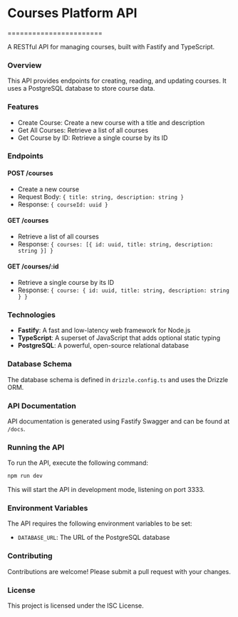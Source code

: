 # Courses Platform API
=======================

A RESTful API for managing courses, built with Fastify and TypeScript.

### Overview

This API provides endpoints for creating, reading, and updating courses. It uses a PostgreSQL database to store course data.

### Features

* Create Course: Create a new course with a title and description
* Get All Courses: Retrieve a list of all courses
* Get Course by ID: Retrieve a single course by its ID

### Endpoints

#### POST /courses

* Create a new course
* Request Body: `{ title: string, description: string }`
* Response: `{ courseId: uuid }`

#### GET /courses

* Retrieve a list of all courses
* Response: `{ courses: [{ id: uuid, title: string, description: string }] }`

#### GET /courses/:id

* Retrieve a single course by its ID
* Response: `{ course: { id: uuid, title: string, description: string } }`

### Technologies

* **Fastify**: A fast and low-latency web framework for Node.js
* **TypeScript**: A superset of JavaScript that adds optional static typing
* **PostgreSQL**: A powerful, open-source relational database

### Database Schema

The database schema is defined in `drizzle.config.ts` and uses the Drizzle ORM.

### API Documentation

API documentation is generated using Fastify Swagger and can be found at `/docs`.

### Running the API

To run the API, execute the following command:

```bash
npm run dev
```

This will start the API in development mode, listening on port 3333.

### Environment Variables

The API requires the following environment variables to be set:

* `DATABASE_URL`: The URL of the PostgreSQL database

### Contributing

Contributions are welcome! Please submit a pull request with your changes.

### License

This project is licensed under the ISC License.